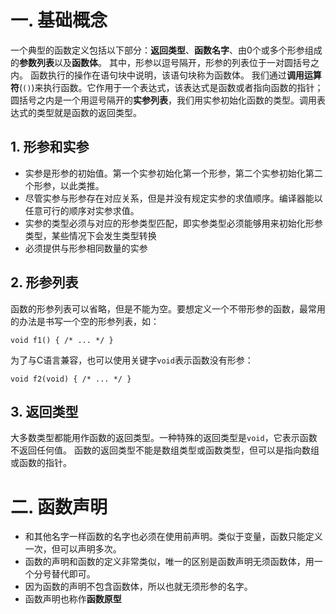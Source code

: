 # 一. 基础概念
一个典型的函数定义包括以下部分：**返回类型**、**函数名字**、由0个或多个形参组成的**参数列表**以及**函数体**。
其中，形参以逗号隔开，形参的列表位于一对圆括号之内。
函数执行的操作在语句块中说明，该语句块称为函数体。
我们通过**调用运算符**(`()`)来执行函数。它作用于一个表达式，该表达式是函数或者指向函数的指针；圆括号之内是一个用逗号隔开的**实参列表**，我们用实参初始化函数的类型。调用表达式的类型就是函数的返回类型。

## 1. 形参和实参
* 实参是形参的初始值。第一个实参初始化第一个形参，第二个实参初始化第二个形参，以此类推。
* 尽管实参与形参存在对应关系，但是并没有规定实参的求值顺序。编译器能以任意可行的顺序对实参求值。
* 实参的类型必须与对应的形参类型匹配，即实参类型必须能够用来初始化形参类型，某些情况下会发生类型转换
* 必须提供与形参相同数量的实参

## 2. 形参列表
函数的形参列表可以省略，但是不能为空。要想定义一个不带形参的函数，最常用的办法是书写一个空的形参列表，如：
```
void f1() { /* ... */ }
```
为了与C语言兼容，也可以使用关键字`void`表示函数没有形参：
```
void f2(void) { /* ... */ }
```

## 3. 返回类型
大多数类型都能用作函数的返回类型。一种特殊的返回类型是`void`，它表示函数不返回任何值。
函数的返回类型不能是数组类型或函数类型，但可以是指向数组或函数的指针。

# 二. 函数声明
* 和其他名字一样函数的名字也必须在使用前声明。类似于变量，函数只能定义一次，但可以声明多次。
* 函数的声明和函数的定义非常类似，唯一的区别是函数声明无须函数体，用一个分号替代即可。
* 因为函数的声明不包含函数体，所以也就无须形参的名字。
* 函数声明也称作**函数原型**